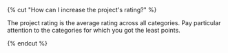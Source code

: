 {% cut "How can I increase the project's rating?" %}

The project rating is the average rating across all categories. Pay particular attention to the categories for which you got the least points.

{% endcut %}